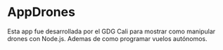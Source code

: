 # AppDrones
Esta app fue desarrollada por el GDG Cali para mostrar como manipular drones con Node.js. Ademas de como programar vuelos autónomos.
